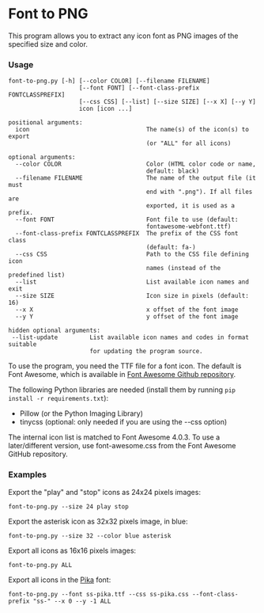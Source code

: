 Font to PNG
===================

This program allows you to extract any icon font as PNG images of the specified 
size and color.

### Usage

    font-to-png.py [-h] [--color COLOR] [--filename FILENAME]
                        [--font FONT] [--font-class-prefix FONTCLASSPREFIX]
                        [--css CSS] [--list] [--size SIZE] [--x X] [--y Y]
                        icon [icon ...]

    positional arguments:
      icon                                 The name(s) of the icon(s) to export
                                           (or "ALL" for all icons)

    optional arguments:
      --color COLOR                        Color (HTML color code or name,
                                           default: black)
      --filename FILENAME                  The name of the output file (it must
                                           end with ".png"). If all files are
                                           exported, it is used as a prefix.
      --font FONT                          Font file to use (default:
                                           fontawesome-webfont.ttf)
      --font-class-prefix FONTCLASSPREFIX  The prefix of the CSS font class
                                           (default: fa-)
      --css CSS                            Path to the CSS file defining icon
                                           names (instead of the predefined list)
      --list                               List available icon names and exit
      --size SIZE                          Icon size in pixels (default: 16)
      --x X                                x offset of the font image
      --y Y                                y offset of the font image

    hidden optional arguments:
     --list-update         List available icon names and codes in format suitable
                           for updating the program source.

To use the program, you need the TTF file for a font icon. The default is Font
Awesome, which is available in
[Font Awesome Github repository](https://github.com/FortAwesome/Font-Awesome).

The following Python libraries are needed (install them by running
`pip install -r requirements.txt`):
* Pillow (or the Python Imaging Library)
* tinycss (optional: only needed if you are using the --css option)

The internal icon list is matched to Font Awesome 4.0.3.  To use a later/different
version, use font-awesome.css from the Font Awesome GitHub repository.

### Examples

Export the "play" and "stop" icons as 24x24 pixels images:

    font-to-png.py --size 24 play stop

Export the asterisk icon as 32x32 pixels image, in blue:

    font-to-png.py --size 32 --color blue asterisk

Export all icons as 16x16 pixels images:

    font-to-png.py ALL

Export all icons in the [Pika](https://symbolset.com/icons/pika) font:

    font-to-png.py --font ss-pika.ttf --css ss-pika.css --font-class-prefix "ss-" --x 0 --y -1 ALL
